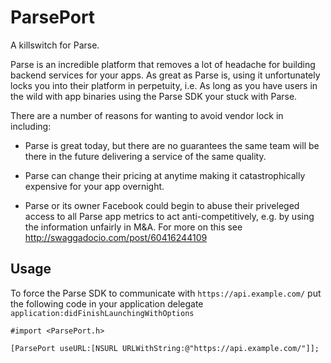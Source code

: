 # ParsePort 

A killswitch for Parse.

Parse is an incredible platform that removes a lot of headache for building 
backend services for your apps. As great as Parse is, using it unfortunately
locks you into their platform in perpetuity, i.e. As long as you have users
in the wild with app binaries using the Parse SDK your stuck with Parse.

There are a number of reasons for wanting to avoid vendor lock in including:

- Parse is great today, but there are no guarantees the same team will be there
  in the future delivering a service of the same quality.

- Parse can change their pricing at anytime making it catastrophically
  expensive for your app overnight.

- Parse or its owner Facebook could begin to abuse their priveleged access to
  all Parse app metrics to act anti-competitively, e.g. by using the information
  unfairly in M&A. For more on this see http://swaggadocio.com/post/60416244109

## Usage

To force the Parse SDK to communicate with `https://api.example.com/` put the
following code in your application delegate `application:didFinishLaunchingWithOptions`

```obj-c
#import <ParsePort.h>

[ParsePort useURL:[NSURL URLWithString:@"https://api.example.com/"]];
```
